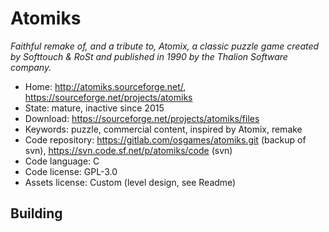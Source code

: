 # Atomiks

_Faithful remake of, and a tribute to, Atomix, a classic puzzle game created by Softtouch & RoSt and published in 1990 by the Thalion Software company._

- Home: http://atomiks.sourceforge.net/, https://sourceforge.net/projects/atomiks
- State: mature, inactive since 2015
- Download: https://sourceforge.net/projects/atomiks/files
- Keywords: puzzle, commercial content, inspired by Atomix, remake
- Code repository: https://gitlab.com/osgames/atomiks.git (backup of svn), https://svn.code.sf.net/p/atomiks/code (svn)
- Code language: C
- Code license: GPL-3.0
- Assets license: Custom (level design, see Readme)

## Building

